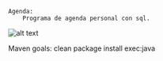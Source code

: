     
    Agenda:
        Programa de agenda personal con sql.
        
![alt text](https://user-images.githubusercontent.com/15642727/30007773-a7e601dc-90ec-11e7-865a-00e9b43ec1b5.PNG)

Maven goals: clean package install exec:java

        








